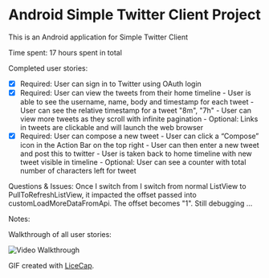 # Android Simple Twitter Client Project 

This is an Android application for Simple Twitter Client

Time spent: 17 hours spent in total

Completed user stories:

 * [x] Required: User can sign in to Twitter using OAuth login
 * [x] Required: User can view the tweets from their home timeline
       - User is able to see the username, name, body and timestamp for each tweet
       - User can see the relative timestamp for a tweet "8m", "7h"
       - User can view more tweets as they scroll with infinite pagination
       - Optional: Links in tweets are clickable and will launch the web browser 
 * [x] Required: User can compose a new tweet
       - User can click a “Compose” icon in the Action Bar on the top right
       - User can then enter a new tweet and post this to twitter
       - User is taken back to home timeline with new tweet visible in timeline
       - Optional: User can see a counter with total number of characters left for tweet

Questions & Issues:
Once I switch from I switch from normal ListView to PullToRefreshListView, it impacted
 the offset passed into customLoadMoreDataFromApi. The offset becomes "1". Still debugging ...

Notes:

Walkthrough of all user stories:

![Video Walkthrough](simpletwitterclient.gif)

GIF created with [LiceCap](http://www.cockos.com/licecap/).
